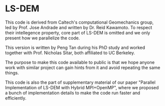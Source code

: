 # LS-DEM
This code is derived from Caltech's computational Geomechanics group, led by Prof. Jose Andrade and written by Dr. Reid Kawamoto. To respect their intellegence property, core part of LS-DEM is omitted and we only present how we parallelize the code.

This version is written by Peng Tan during his PhD study and worked together with Prof. Nicholas Sitar, both affiliated to UC Berkeley. 

The purpose to make this code available to public is that we hope anyone work with similar project can gain hints from it and avoid repeating the same things.

This code is also the part of supplementary material of our paper "Parallel Implementation of LS-DEM with Hybrid MPI+OpenMP", where we proposed a bunch of implementation details to make the code run faster and efficiently. 

